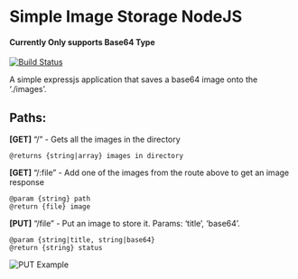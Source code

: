 <h1 class="code-line" data-line-start=0 data-line-end=1 ><a id="Simple_Image_Storage_NodeJS_0"></a>Simple Image Storage NodeJS</h1>
<h4 class="code-line" data-line-start=1 data-line-end=2 ><a id="Currently_Only_supports_Base64_Type_1"></a>Currently Only supports Base64 Type</h4>
<p class="has-line-data" data-line-start="3" data-line-end="4"><a href="https://kobi.lol"><img src="https://travis-ci.org/joemccann/dillinger.svg?branch=master" alt="Build Status"></a></p>
<p class="has-line-data" data-line-start="5" data-line-end="6">A simple expressjs application that saves a base64 image onto the ‘./images’.</p>
<h2 class="code-line" data-line-start=7 data-line-end=8 ><a id="Paths_7"></a>Paths:</h2>
<p class="has-line-data" data-line-start="8" data-line-end="9"><strong>[GET]</strong> “/” - Gets all the images in the directory</p>
<p class="has-line-data" data-line-start="10" data-line-end="11"><code>@returns {string|array} images in directory</code></p>
<p class="has-line-data" data-line-start="12" data-line-end="13"><strong>[GET]</strong> “/:file” - Add one of the images from the route above to get an image response</p>
<p class="has-line-data" data-line-start="14" data-line-end="16"><code>@param {string} path</code><br>
<code>@return {file} image</code></p>
<p class="has-line-data" data-line-start="17" data-line-end="18"><strong>[PUT]</strong> “/file” - Put an image to store it. Params: ‘title’, ‘base64’.</p>
<p class="has-line-data" data-line-start="19" data-line-end="21"><code>@param {string|title, string|base64}</code><br>
<code>@return {string} status</code></p>
<p class="has-line-data" data-line-start="22" data-line-end="23"><img src="https://cdn.discordapp.com/attachments/823042736469966898/860586766583070770/unknown.png" alt="PUT Example"></p>